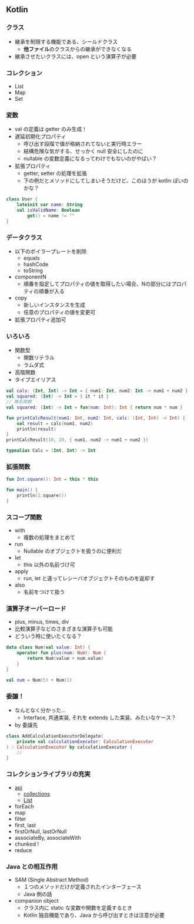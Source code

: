 ## Kotlin

### クラス
- 継承を制限する機能である、シールドクラス
  - **他ファイル**のクラスからの継承ができなくなる
- 継承させたいクラスには、open という演算子が必要

### コレクション
- List
- Map
- Set

### 変数
- val の定義は getter のみ生成！
- 遅延初期化プロパティ
  - 呼び出す段階で値が格納されてないと実行時エラー
  - 結構危険な気がする、せっかく null 安全にしたのに
  - nullable の変数定義になるってわけでもないのがやばい？
- 拡張プロパティ
  - getter, setter の処理を拡張
  - 下の例だとメソッドにしてしまいそうだけど、このほうが kotlin ぽいのかな？

``` kotlin
class User {
    lateinit var name: String
    val isValidName: Boolean
        get() = name != ""
}
```

### データクラス
- 以下のボイラープレートを削除
  - equals
  - hashCode
  - toString
- componentN
  - 順番を指定してプロパティの値を取得したい場合、Nの部分にはプロパティの順番が入る
- copy
  - 新しいインスタンスを生成
  - 任意のプロパティの値を変更可
- 拡張プロパティ追加可

### いろいろ
- 関数型
  - 関数リテラル
  - ラムダ式
- 高階関数
- タイプエイリアス

``` kotlin
val cals: (Int, Int) -> Int = { num1: Int, num2: Int -> num1 + num2 }
val squared: (Int) -> Int = { it * it }
// 無名関数
val squared: (Int) -> Int = fun(num: Int): Int { return num * num }

fun printCalcResult(num1: Int, num2: Int, calc: (Int, Int) -> Int) {
    val result = calc(num1, num2)
    println(result)
}
printCalcResult(10, 20, { num1, num2 -> num1 + num2 })

typealias Calc = (Int, Int) -> Int
```

### 拡張関数
``` kotlin
fun Int.square(): Int = this * this

fun main() {
    println(2.square())
}
```

### スコープ関数
- with
  - 複数の処理をまとめて
- run
  - Nullable のオブジェクトを扱うのに便利だ
- let
  - this 以外の名前づけ可
- apply
  - run, let と違ってレシーバオブジェクトそのものを返却す
- also
  - 名前をつけて扱う

### 演算子オーバーロード
- plus, minus, times, div
- 比較演算子などのさまざまな演算子も可能
- どういう時に使いたくなる？

``` kotlin
data class Num(val value: Int) {
    operator fun plus(num: Num): Num {
        return Num(value + num.value)
    }
}

val num = Num(5) + Num(1)
```

### 委譲！
- なんとなく分かった...
  - Interface, 共通実装, それを extends した実装、みたいなケース？
- by 委譲先

``` kotlin
class AddCalculationExecutorDelegate(
    private val calculationExecutor: CalculationExecutor
) : CalculationExecutor by calculationExecutor {
    //
}
```

### コレクションライブラリの充実
- [api](https://kotlinlang.org/api/latest/jvm/stdlib/)
  - [collections](https://kotlinlang.org/api/latest/jvm/stdlib/kotlin.collections/)
  - [List](https://kotlinlang.org/api/latest/jvm/stdlib/kotlin.collections/-list/)
- forEach
- map
- filter
- first, last
- firstOrNull, lastOrNull
- associateBy, associateWith
- chunked !
- reduce

### Java との相互作用
- SAM (Single Abstract Method)
  - １つのメソッドだけが定義されたインターフェース
  - Java 側の話
- companion object
  - クラス内に static な変数や関数を定義するとき
  - Kotlin 独自機能であり、Java から呼び出すときは注意が必要

